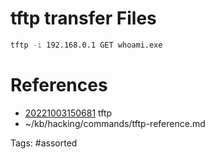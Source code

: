 # tftp transfer Files
```bash
tftp -i 192.168.0.1 GET whoami.exe
```

# References
- [20221003150681](/zet/20221003150681/) tftp
- ~/kb/hacking/commands/tftp-reference.md

Tags:
    #assorted

